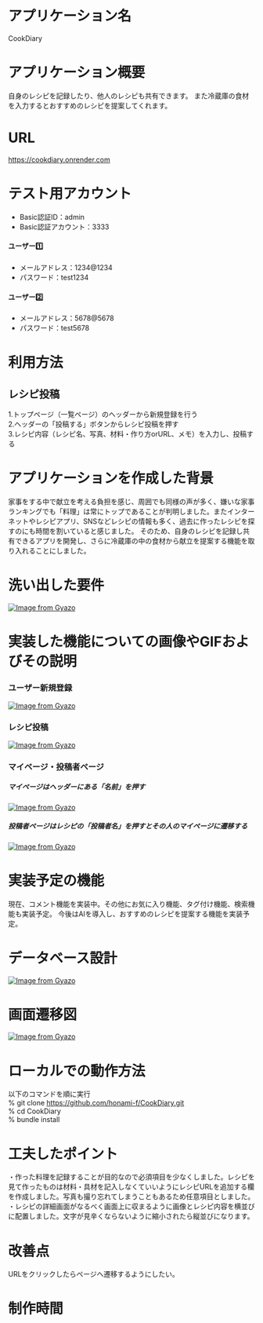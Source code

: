 # アプリケーション名
CookDiary

# アプリケーション概要
自身のレシピを記録したり、他人のレシピも共有できます。
また冷蔵庫の食材を入力するとおすすめのレシピを提案してくれます。

# URL
https://cookdiary.onrender.com

# テスト用アカウント
- Basic認証ID：admin<br>
- Basic認証アカウント：3333<br>
#### ユーザー1️⃣
- メールアドレス：1234@1234<br>
- パスワード：test1234<br>
#### ユーザー2️⃣
- メールアドレス：5678@5678<br>
- パスワード：test5678


# 利用方法
## レシピ投稿
1.トップページ（一覧ページ）のヘッダーから新規登録を行う<br>
2.ヘッダーの「投稿する」ボタンからレシピ投稿を押す<br>
3.レシピ内容（レシピ名、写真、材料・作り方orURL、メモ）を入力し、投稿する

# アプリケーションを作成した背景
家事をする中で献立を考える負担を感じ、周囲でも同様の声が多く、嫌いな家事ランキングでも「料理」は常にトップであることが判明しました。またインターネットやレシピアプリ、SNSなどレシピの情報も多く、過去に作ったレシピを探すのにも時間を割いていると感じました。
そのため、自身のレシピを記録し共有できるアプリを開発し、さらに冷蔵庫の中の食材から献立を提案する機能を取り入れることにしました。

# 洗い出した要件
[![Image from Gyazo](https://i.gyazo.com/e36880b6a80ea41d5f32b41569a50356.png)](https://gyazo.com/e36880b6a80ea41d5f32b41569a50356)

# 実装した機能についての画像やGIFおよびその説明
### ユーザー新規登録
[![Image from Gyazo](https://i.gyazo.com/d2d98f66e381d08a8c5f57612de4a04b.gif)](https://gyazo.com/d2d98f66e381d08a8c5f57612de4a04b)

### レシピ投稿
[![Image from Gyazo](https://i.gyazo.com/94c52c86f73a2ae8359e59cca8cd8ebf.gif)](https://gyazo.com/94c52c86f73a2ae8359e59cca8cd8ebf)

### マイページ・投稿者ページ
##### マイページはヘッダーにある「名前」を押す
[![Image from Gyazo](https://i.gyazo.com/2d890a4f9a19d1e8c81c12a56646fe6a.gif)](https://gyazo.com/2d890a4f9a19d1e8c81c12a56646fe6a)


##### 投稿者ページはレシピの「投稿者名」を押すとその人のマイページに遷移する
[![Image from Gyazo](https://i.gyazo.com/25223847a95a7e6be19c495e929499b3.gif)](https://gyazo.com/25223847a95a7e6be19c495e929499b3)

# 実装予定の機能
現在、コメント機能を実装中。その他にお気に入り機能、タグ付け機能、検索機能も実装予定。
今後はAIを導入し、おすすめのレシピを提案する機能を実装予定。


# データベース設計
[![Image from Gyazo](https://i.gyazo.com/8ec9eec74b8010792196593973522935.png)](https://gyazo.com/8ec9eec74b8010792196593973522935)

# 画面遷移図
[![Image from Gyazo](https://i.gyazo.com/376dda4164ebce398cb60418a7169b76.png)](https://gyazo.com/376dda4164ebce398cb60418a7169b76)

# ローカルでの動作方法
以下のコマンドを順に実行<br>
% git clone https://github.com/honami-f/CookDiary.git<br>
% cd CookDiary<br>
% bundle install

# 工夫したポイント
・作った料理を記録することが目的なので必須項目を少なくしました。レシピを見て作ったものは材料・具材を記入しなくていいようにレシピURLを追加する欄を作成しました。写真も撮り忘れてしまうこともあるため任意項目としました。<br>
・レシピの詳細画面がなるべく画面上に収まるように画像とレシピ内容を横並びに配置しました。文字が見辛くならないように縮小されたら縦並びになります。

# 改善点
URLをクリックしたらページへ遷移するようにしたい。

# 制作時間
